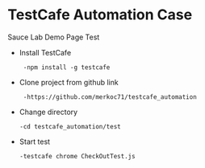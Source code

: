 # TestCafe Automation Case

Sauce Lab Demo Page Test

- Install TestCafe

       -npm install -g testcafe

- Clone project from github link

       -https://github.com/merkoc71/testcafe_automation

 - Change directory

       -cd testcafe_automation/test

 - Start test

       -testcafe chrome CheckOutTest.js
